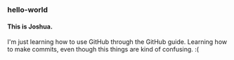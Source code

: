 ### hello-world
#### This is Joshua.
I'm just learning how to use GitHub through the GitHub guide. 
Learning how to make commits, even though this things are kind of confusing. :(
